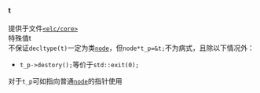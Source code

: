 #### t 
提供于文件[`<elc/core>`](./index.md)  
特殊值t  
不保证`decltype(t)`一定为类[`node`](./node.md)，但`node*t_p=&t;`不为病式，且除以下情况外：  
- `t_p->destory();`等价于`std::exit(0);`  

对于`t_p`可如指向普通[`node`](./node.md)的指针使用  

